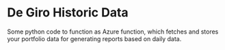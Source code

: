 # De Giro Historic Data
Some python code to function as Azure function, which fetches and stores your portfolio data for generating reports based on daily data. 
